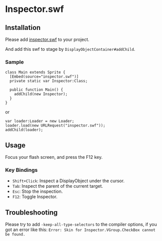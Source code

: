 # Inspector.swf

## Installation

Please add [inspector.swf](bin-release/inspector.swf) to your project.

And add this swf to stage by `DisplayObjectContainer#addChild`.

### Sample

```as3
class Main extends Sprite {
  [Embed(source="inspector.swf")]
  private static var Inspector:Class;

  public function Main() {
    addChild(new Inspector);
  }
}
```

or

```as3
var loader:Loader = new Loader;
loader.load(new URLRequest("inspector.swf"));
addChild(loader);
```

## Usage

Focus your flash screen, and press the F12 key.

### Key Bindings

- `Shift+Click`: Inspect a DisplayObject under the cursor.
- `Tab`: Inspect the parent of the current target.
- `Esc`: Stop the inspection.
- `F12`: Toggle Inspector.

## Troubleshooting

Please try to add `-keep-all-type-selectors` to the compiler options, if you got an error like this: `Error: Skin for Inspector.VGroup.CheckBox cannot be found.`

